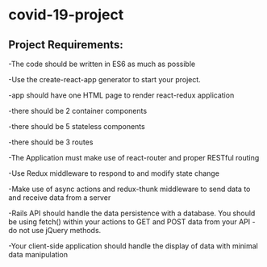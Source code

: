 # covid-19-project

## Project Requirements:

-The code should be written in ES6 as much as possible

-Use the create-react-app generator to start your project.

-app should have one HTML page to render react-redux application

-there should be 2 container components

-there should be 5 stateless components

-there should be 3 routes

-The Application must make use of react-router and proper RESTful routing

-Use Redux middleware to respond to and modify state change

-Make use of async actions and redux-thunk middleware to send data to and receive data from a server

-Rails API should handle the data persistence with a database. You should be using fetch() within your actions to GET and POST data from your API - do not use jQuery methods.

-Your client-side application should handle the display of data with minimal data manipulation


